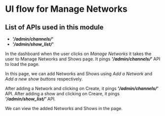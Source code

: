 # UI flow for Manage Networks

## List of APIs used in this module

- **_'/admin/channels/'_**
- **_'/admin/show_list/'_**

In the dashboard when the user clicks on _Manage Networks_ it takes the user to Manage Networks and Shows page. It pings **_'/admin/channels/'_** API to load the page.

In this page, we can add Networks and Shows using _Add a Network_ and _Add a new show buttons_ respectively.

After adding a Network and clicking on Create, it pings **_'/admin/channels/'_** API. After adding a show and clicking on Creare, it pings **_'/admin/show_list/'_** API.

We can view the added Networks and Shows in the page.
